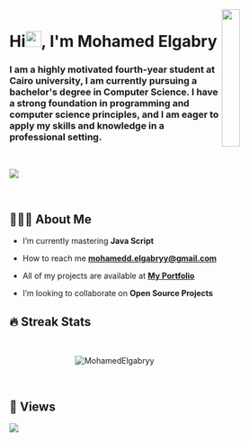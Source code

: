 <img src="https://github.com/MohamedElgabryy/MohamedElgabryy/blob/main/memoji.png" align="right" width="25%"/>

<h1 align="left">Hi<img src="https://media.giphy.com/media/hvRJCLFzcasrR4ia7z/giphy.gif" width="28">, I'm Mohamed Elgabry</h1>
<h3 align="left">I am a highly motivated fourth-year student at Cairo university, I am currently pursuing a bachelor's degree in Computer Science. I have a strong foundation in programming and computer science principles, and I am eager to apply my skills and knowledge in a professional setting.</h3>
<!--
<p align="center">
  <a href="https://github.com/DenverCoder1/readme-typing-svg"><img src="https://readme-typing-svg.demolab.com/?lines=Full-stack%20web%20and%20app%20developer;Experienced%20UI%2FUX%20Designer;10%2B%20years%20of%20coding%20experience;Always%20learning%20new%20things&font=Fira%20Code&center=true&width=440&height=45&color=f75c7e&vCenter=true&size=22&pause=1000"></a>
</p>
-->
<br/>

<p>
<a href="https://github.com/MohamedElgabryy">
    <img src="https://github-stats-alpha.vercel.app/api?username=MohamedElgabryy&cc=22272e&tc=37BCF6&ic=fff&bc=0000">
</a>
</p>
<br/>


## 💁🏼‍♂️ About Me

-  I’m currently mastering **Java Script**

-  How to reach me **mohamedd.elgabryy@gmail.com**

-  All of my projects are available at **[My Portfolio](https://myportfolio-ten-ochre.vercel.app/)**

<!-- - 🔭 I’m currently working on **[]()**
 -->
-  I’m looking to collaborate on **Open Source Projects**






## 🔥 Streak Stats
<br/>
<p align="center"><img src="https://github-readme-streak-stats.herokuapp.com/?user=MohamedElgabryy&theme=algolia" alt="MohamedElgabryy" /></p>
<br/>
<!-- <p align="center">
<a href="https://github.com/MohamedElgabryy">
    <img src="https://github-stats-alpha.vercel.app/api?username=MohamedElgabryy&cc=22272e&tc=37BCF6&ic=fff&bc=0000">
</a>
</p> -->

## 👀 Views 
<a href="https://github.com/Meghna-DAS/github-profile-views-counter">
    <img src="https://komarev.com/ghpvc/?username=MohamedElgabryy">
</a>


 

